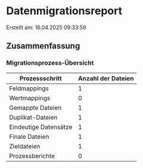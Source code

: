 # Datenmigrationsreport
Erstellt am: 16.04.2025 09:33:59

## Zusammenfassung

### Migrationsprozess-Übersicht

| Prozessschritt | Anzahl der Dateien |
|---------------|-------------------|
| Feldmappings | 1 |
| Wertmappings | 0 |
| Gemappte Dateien | 1 |
| Duplikat-Dateien | 1 |
| Eindeutige Datensätze | 1 |
| Finale Dateien | 1 |
| Zieldateien | 1 |
| Prozessberichte | 0 |
